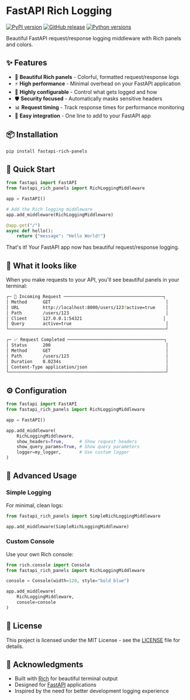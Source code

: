 # FastAPI Rich Logging

[![PyPI version](https://img.shields.io/pypi/v/fastapi-rich-panels.svg)](https://pypi.org/project/fastapi-rich-panels/)
[![GitHub release](https://img.shields.io/github/v/release/Danish903/fastapi-rich-panels.svg)](https://github.com/Danish903/fastapi-rich-panels/releases/latest)
[![Python versions](https://img.shields.io/pypi/pyversions/fastapi-rich-panels.svg)](https://pypi.org/project/fastapi-rich-panels/)

Beautiful FastAPI request/response logging middleware with Rich panels and colors.

## ✨ Features

- 🎨 **Beautiful Rich panels** - Colorful, formatted request/response logs
- ⚡ **High performance** - Minimal overhead on your FastAPI application  
- 🔧 **Highly configurable** - Control what gets logged and how
- 🛡️ **Security focused** - Automatically masks sensitive headers
- 📊 **Request timing** - Track response times for performance monitoring
- 🎯 **Easy integration** - One line to add to your FastAPI app

## 📦 Installation

```bash
pip install fastapi-rich-panels
```

## 🚀 Quick Start

```python
from fastapi import FastAPI
from fastapi_rich_panels import RichLoggingMiddleware

app = FastAPI()

# Add the Rich logging middleware
app.add_middleware(RichLoggingMiddleware)

@app.get("/")
async def hello():
    return {"message": "Hello World!"}
```

That's it! Your FastAPI app now has beautiful request/response logging.

## 🎨 What it looks like

When you make requests to your API, you'll see beautiful panels in your terminal:

```sh
┌─ 🚀 Incoming Request ──────────────────────────────────────┐
│ Method      GET                                            │
│ URL         http://localhost:8000/users/123?active=true    │
│ Path        /users/123                                     │
│ Client      127.0.0.1:54321                               │
│ Query       active=true                                    │
└────────────────────────────────────────────────────────────┘

┌─ ✅ Request Completed ─────────────────────────────────────┐
│ Status      200                                            │
│ Method      GET                                            │
│ Path        /users/123                                     │
│ Duration    0.0234s                                        │
│ Content-Type application/json                              │
└────────────────────────────────────────────────────────────┘
```

## ⚙️ Configuration

```python
from fastapi import FastAPI
from fastapi_rich_panels import RichLoggingMiddleware

app = FastAPI()

app.add_middleware(
    RichLoggingMiddleware,
    show_headers=True,      # Show request headers
    show_query_params=True, # Show query parameters
    logger=my_logger,       # Use custom logger
)
```

## 📝 Advanced Usage

### Simple Logging

For minimal, clean logs:

```python
from fastapi_rich_panels import SimpleRichLoggingMiddleware

app.add_middleware(SimpleRichLoggingMiddleware)
```

### Custom Console

Use your own Rich console:

```python
from rich.console import Console
from fastapi_rich_panels import RichLoggingMiddleware

console = Console(width=120, style="bold blue")

app.add_middleware(
    RichLoggingMiddleware,
    console=console
)
```

## 📄 License

This project is licensed under the MIT License - see the [LICENSE](LICENSE) file for details.

## 🙏 Acknowledgments

- Built with [Rich](https://github.com/Textualize/rich) for beautiful terminal output
- Designed for [FastAPI](https://github.com/tiangolo/fastapi) applications
- Inspired by the need for better development logging experience
